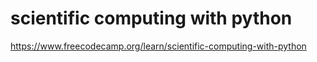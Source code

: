 # scientific computing with python
https://www.freecodecamp.org/learn/scientific-computing-with-python
